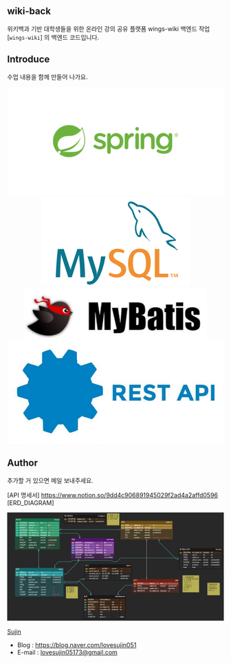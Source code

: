 ## wiki-back

위키백과 기반 대학생들을 위한 온라인 강의 공유 플랫폼 wings-wiki 백엔드 작업
[`wings-wiki`] 의 백엔드 코드입니다.

## Introduce

수업 내용을 함께 만들어 나가요.


<p align="center">
  <img src="./img/Spring.png">
  <img src="./img/mysql.png">
  <img src="./img/mybatis.jpg">
  <img src="./img/restapi.png">
</p>

## Author

추가할 거 있으면 메일 보내주세요.

[API 명세서] https://www.notion.so/9dd4c906891945029f2ad4a2affd0596
[ERD_DIAGRAM]
<p align="center">
  <img src="./img/wings_erd_diagram.JPG"
</p>

[Sujin](https://github.com/SujinJeong)
- Blog : https://blog.naver.com/lovesujin051
- E-mail : lovesujin05173@gmail.com
